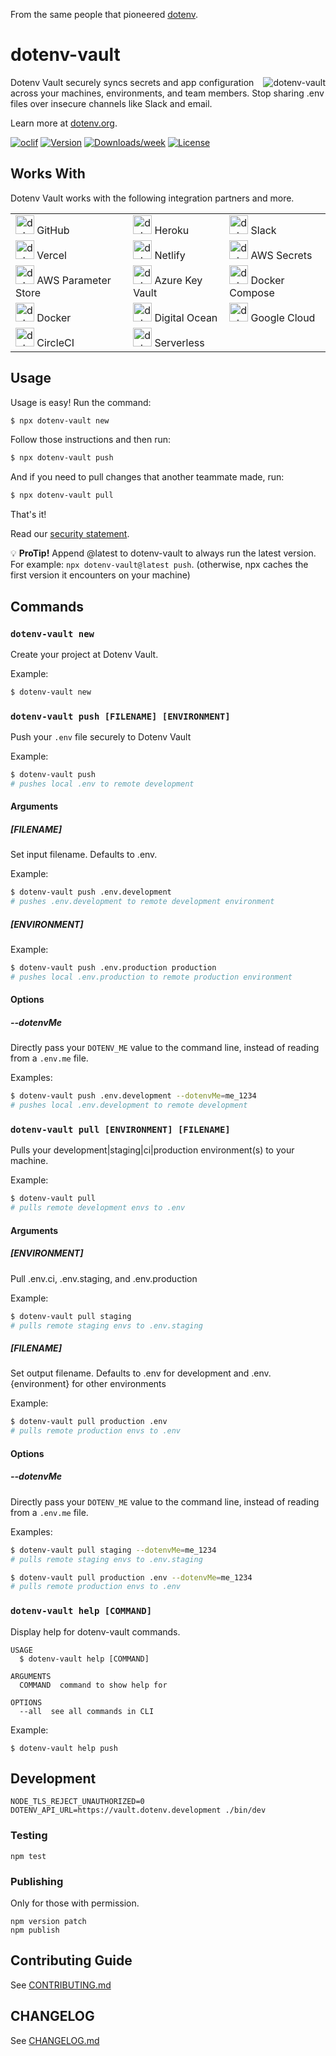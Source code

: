 From the same people that pioneered [dotenv](https://github.com/motdotla/dotenv).

# dotenv-vault

<img src="https://raw.githubusercontent.com/dotenv-org/dotenv-vault/master/dotenv-vault.png" alt="dotenv-vault" align="right" />

Dotenv Vault securely syncs secrets and app configuration across your machines, environments, and team members. Stop sharing .env files over insecure channels like Slack and email.

Learn more at [dotenv.org](https://dotenv.org).

[![oclif](https://img.shields.io/badge/cli-oclif-brightgreen.svg)](https://oclif.io)
[![Version](https://img.shields.io/npm/v/dotenv-vault.svg)](https://npmjs.org/package/dotenv-vault)
[![Downloads/week](https://img.shields.io/npm/dw/dotenv-vault.svg)](https://npmjs.org/package/dotenv-vault)
[![License](https://img.shields.io/npm/l/dotenv-vault.svg)](https://github.com/dotenv-org/dotenv-vault/blob/master/package.json)

## Works With

Dotenv Vault works with the following integration partners and more.

<table>
  <tr>
    <td valign="center">
      <span><img src="https://raw.githubusercontent.com/dotenv-org/dotenv-vault/master/partners/github.png" alt="dotenv-vault + github", width="30" /></span> <span>GitHub</span>
    </td>
    <td valign="center">
      <span><img src="https://raw.githubusercontent.com/dotenv-org/dotenv-vault/master/partners/heroku.png" alt="dotenv-vault + Heroku", width="30" /></span> <span>Heroku</span>
    </td>
    <td valign="center">
      <span><img src="https://raw.githubusercontent.com/dotenv-org/dotenv-vault/master/partners/slack.png" alt="dotenv-vault + Slack", width="30" /></span> <span>Slack</span>
    </td>
  </tr>
  <tr>
    <td valign="center">
      <span><img src="https://raw.githubusercontent.com/dotenv-org/dotenv-vault/master/partners/vercel.png" alt="dotenv-vault + Vercel", width="30" /></span> <span>Vercel</span>
    </td>
    <td valign="center">
      <span><img src="https://raw.githubusercontent.com/dotenv-org/dotenv-vault/master/partners/netlify.png" alt="dotenv-vault + Netlify", width="30" /></span> <span>Netlify</span>
    </td>
    <td valign="center">
      <span><img src="https://raw.githubusercontent.com/dotenv-org/dotenv-vault/master/partners/aws.png" alt="dotenv-vault + AWS Secrets", width="30" /></span> <span>AWS Secrets</span>
    </td>
  </tr>
  <tr>
    <td valign="center">
      <span><img src="https://raw.githubusercontent.com/dotenv-org/dotenv-vault/master/partners/aws.png" alt="dotenv-vault + AWS Parameter Store", width="30" /></span> <span>AWS Parameter Store</span>
    </td>
    <td valign="center">
      <span><img src="https://raw.githubusercontent.com/dotenv-org/dotenv-vault/master/partners/microsoft.png" alt="dotenv-vault + Azure Key Vault", width="30" /></span> <span>Azure Key Vault</span>
    </td>
    <td valign="center">
      <span><img src="https://raw.githubusercontent.com/dotenv-org/dotenv-vault/master/partners/docker.png" alt="dotenv-vault + Docker Compose", width="30" /></span> <span>Docker Compose</span>
    </td>
  </tr>
  <tr>
    <td valign="center">
      <span><img src="https://raw.githubusercontent.com/dotenv-org/dotenv-vault/master/partners/docker.png" alt="dotenv-vault + Docker", width="30" /></span> <span>Docker</span>
    </td>
    <td valign="center">
      <span><img src="https://raw.githubusercontent.com/dotenv-org/dotenv-vault/master/partners/digitalocean.png" alt="dotenv-vault + Digital Ocean", width="30" /></span> <span>Digital Ocean</span>
    </td>
    <td valign="center">
      <span><img src="https://raw.githubusercontent.com/dotenv-org/dotenv-vault/master/partners/google.png" alt="dotenv-vault + Google Cloud", width="30" /></span> <span>Google Cloud</span>
    </td>
  </tr>
  <tr>
    <td valign="center">
      <span><img src="https://raw.githubusercontent.com/dotenv-org/dotenv-vault/master/partners/circleci.png" alt="dotenv-vault + CircleCI", width="30" /></span> <span>CircleCI</span>
    </td>
    <td valign="center">
      <span><img src="https://raw.githubusercontent.com/dotenv-org/dotenv-vault/master/partners/serverless.png" alt="dotenv-vault + Serverless", width="30" /></span> <span>Serverless</span>
    </td>
    <td valign="center">
    </td>
  </tr>
</table>

## Usage

Usage is easy! Run the command:

```bash
$ npx dotenv-vault new
```

Follow those instructions and then run:

```bash
$ npx dotenv-vault push
```

And if you need to pull changes that another teammate made, run:

```bash
$ npx dotenv-vault pull
```

That's it!

Read our [security statement](https://www.dotenv.org/security).

💡 **ProTip!** Append @latest to dotenv-vault to always run the latest version. For example: `npx dotenv-vault@latest push`. (otherwise, npx caches the first version it encounters on your machine)

## Commands

### `dotenv-vault new`

Create your project at Dotenv Vault.

Example:

```bash
$ dotenv-vault new
```

### `dotenv-vault push [FILENAME] [ENVIRONMENT]`

Push your `.env` file securely to Dotenv Vault

Example:

```bash
$ dotenv-vault push
# pushes local .env to remote development
```

#### Arguments

##### [FILENAME]

Set input filename. Defaults to .env.

Example:

```bash
$ dotenv-vault push .env.development
# pushes .env.development to remote development environment
```

##### [ENVIRONMENT]

Example:

```bash
$ dotenv-vault push .env.production production
# pushes local .env.production to remote production environment
```

#### Options

##### --dotenvMe

Directly pass your `DOTENV_ME` value to the command line, instead of reading from a `.env.me` file.

Examples:

```bash
$ dotenv-vault push .env.development --dotenvMe=me_1234
# pushes local .env.development to remote development
```

### `dotenv-vault pull [ENVIRONMENT] [FILENAME]`

Pulls your development|staging|ci|production environment(s) to your machine.

Example:

```bash
$ dotenv-vault pull
# pulls remote development envs to .env
```

#### Arguments

##### [ENVIRONMENT]

Pull .env.ci, .env.staging, and .env.production

Example:

```bash
$ dotenv-vault pull staging
# pulls remote staging envs to .env.staging
```

##### [FILENAME]

Set output filename. Defaults to .env for development and .env.{environment} for other environments

Example:

```bash
$ dotenv-vault pull production .env
# pulls remote production envs to .env
```

#### Options

##### --dotenvMe

Directly pass your `DOTENV_ME` value to the command line, instead of reading from a `.env.me` file.

Examples:

```bash
$ dotenv-vault pull staging --dotenvMe=me_1234
# pulls remote staging envs to .env.staging

$ dotenv-vault pull production .env --dotenvMe=me_1234
# pulls remote production envs to .env
```

### `dotenv-vault help [COMMAND]`

Display help for dotenv-vault commands.

```
USAGE
  $ dotenv-vault help [COMMAND]

ARGUMENTS
  COMMAND  command to show help for

OPTIONS
  --all  see all commands in CLI
```

Example:

```
$ dotenv-vault help push
```



## Development

```
NODE_TLS_REJECT_UNAUTHORIZED=0 DOTENV_API_URL=https://vault.dotenv.development ./bin/dev
```

### Testing

```
npm test
```

### Publishing

Only for those with permission.

```
npm version patch
npm publish
```

## Contributing Guide

See [CONTRIBUTING.md](CONTRIBUTING.md)

## CHANGELOG

See [CHANGELOG.md](CHANGELOG.md)
